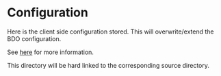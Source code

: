 # Configuration

Here is the client side configuration stored. This will overwrite/extend the BDO configuration.

See [here](/out/app/config/) for more information.

This directory will be hard linked to the corresponding source directory.
